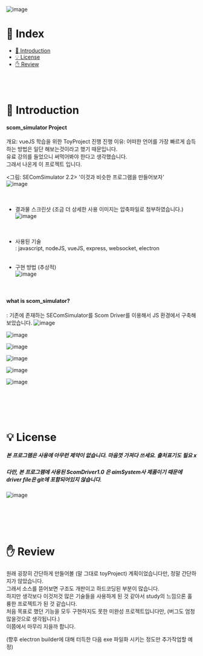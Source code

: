 ![image](https://user-images.githubusercontent.com/78777059/161654304-e55662a1-8679-427a-aa15-020334c13047.png)

# 📌 Index
* [📖 Introduction](#-introduction)
* [💡 License](#-license)
* [✋ Review](#-review)
<br/><br/><br/><br/>


# 📖 Introduction
#### scom_simulator Project
개요: vueJS 학습을 위한 ToyProject 진행
진행 이유: 어떠한 언어를 가장 빠르게 습득하는 방법은 일단 해보는것이라고 했기 때문입니다.  
         유료 강의를 들었으니 써먹어봐야 한다고 생각했습니다.  
         그래서 나온게 이 프로젝트 입니다.  

<그림: SEComSimulator 2.2> '이것과 비슷한 프로그램을 만들어보자'  
![image](https://user-images.githubusercontent.com/78777059/161658406-90b5bade-f7c4-4331-8671-593f0c9b65ed.png)  
<br/><br/>
 
- 결과물 스크린샷  (조금 더 상세한 사용 이미지는 압축파일로 첨부하였습니다.)  
![image](https://user-images.githubusercontent.com/78777059/161658452-0ad81377-5aab-468b-b113-86a0b094def3.png)  
<br/><br/>

- 사용된 기술  
: javascript, nodeJS, vueJS, express, websocket, electron
<br/><br/>
 
- 구현 방법 (추상적)  
![image](https://user-images.githubusercontent.com/78777059/161658494-1c62c463-ba8e-4402-92f2-849a08ed9dd9.png)  
<br/><br/>
              
#### what is scom_simulator?

: 기존에 존재하는 SEComSimulator를 Scom Driver를 이용해서 JS 환경에서 구축해보았습니다.
![image](https://user-images.githubusercontent.com/78777059/161459759-db08cfcb-05c6-4e2b-9b5f-83ead1999532.png)

![image](https://user-images.githubusercontent.com/78777059/161459778-a34c4a4b-b2c9-4945-8695-6e689ceb8b6f.png)

![image](https://user-images.githubusercontent.com/78777059/161459790-4ad298dc-1ab6-484f-b139-6eb3f13c8221.png)

![image](https://user-images.githubusercontent.com/78777059/161459798-46f073b5-84a6-4525-b5f4-4735c5dd45c2.png)

![image](https://user-images.githubusercontent.com/78777059/161459807-32fa6a16-48b6-4095-8ecd-0765b60483fe.png)

![image](https://user-images.githubusercontent.com/78777059/161459816-018c124f-ce09-4f59-9b22-0c3980d21f1e.png)

<br/><br/><br/><br/>

# 💡 License
##### 본 프로그램은 사용에 아무런 제약이 없습니다. 마음껏 가져다 쓰세요. 출처표기도 필요 x
##### 다만, 본 프로그램에 사용된 ScomDriver1.0 은 aimSystem사 제품이기 때문에 driver file은 git에 포함되어있지 않습니다.
![image](https://user-images.githubusercontent.com/78777059/161460121-0ff060da-5c37-4c9b-851d-1be9c6099292.png)

<br/><br/><br/><br/>

# ✋ Review
원래 굉장히 간단하게 만들어볼 (말 그대로 toyProject) 계획이었습니다만, 정말 간단하지가 않았습니다.  
그래서 소스를 뜯어보면 구조도 개판이고 하드코딩된 부분이 많습니다.  
하지만 생각보다 이것저것 많은 기술들을 사용하게 된 것 같아서 study의 느낌으론 훌륭한 프로젝트가 된 것 같습니다.  
처음 목표로 했던 기능을 모두 구현하지도 못한 미완성 프로젝트입니다만, (버그도 엄청 많을것으로 생각됩니다.)  
이쯤에서 마무리 지을까 합니다.  
  
(향후 electron builder에 대해 터득한 다음 exe 파일화 시키는 정도만 추가작업할 예정)  
<br/><br/><br/><br/>
